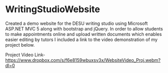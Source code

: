 # WritingStudioWebsite
Created a demo website for the DESU writing studio using Microsoft ASP.NET MVC 5 along with bootstrap and jQuery.
In order to allow students to make appointments online and upload written documents which enables easier editing by tutors 
I included a link to the video demonstration of my project below.
  
Project Video Link- https://www.dropbox.com/s/f6e8159wbuxsv3x/WebsiteVideo_Proj.webm?dl=0
